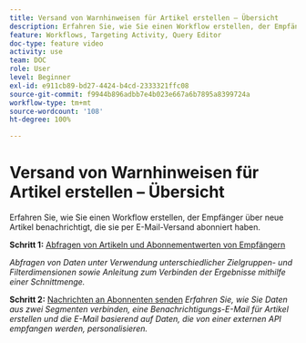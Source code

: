 ```yaml
---
title: Versand von Warnhinweisen für Artikel erstellen – Übersicht
description: Erfahren Sie, wie Sie einen Workflow erstellen, der Empfänger über neue Artikel benachrichtigt, die sie per E-Mail-Versand abonniert haben.
feature: Workflows, Targeting Activity, Query Editor
doc-type: feature video
activity: use
team: DOC
role: User
level: Beginner
exl-id: e911cb89-bd27-4424-b4cd-2333321ffc08
source-git-commit: f9944b896adbb7e4b023e667a6b7895a8399724a
workflow-type: tm+mt
source-wordcount: '108'
ht-degree: 100%

---
```


# Versand von Warnhinweisen für Artikel erstellen – Übersicht

Erfahren Sie, wie Sie einen Workflow erstellen, der Empfänger über neue Artikel benachrichtigt, die sie per E-Mail-Versand abonniert haben.

**Schritt 1:** [Abfragen von Artikeln und Abonnementwerten von Empfängern](/help/tutorial-use-soap-apis/query-articles-and-recipient-subscription-values.md)

*Abfragen von Daten unter Verwendung unterschiedlicher Zielgruppen- und Filterdimensionen sowie Anleitung zum Verbinden der Ergebnisse mithilfe einer Schnittmenge.*

**Schritt 2:** [Nachrichten an Abonnenten senden](/help/tutorial-use-soap-apis/send-delivery-to-subscribed-recipients.md)
*Erfahren Sie, wie Sie Daten aus zwei Segmenten verbinden, eine Benachrichtigungs-E-Mail für Artikel erstellen und die E-Mail basierend auf Daten, die von einer externen API empfangen werden, personalisieren.*
